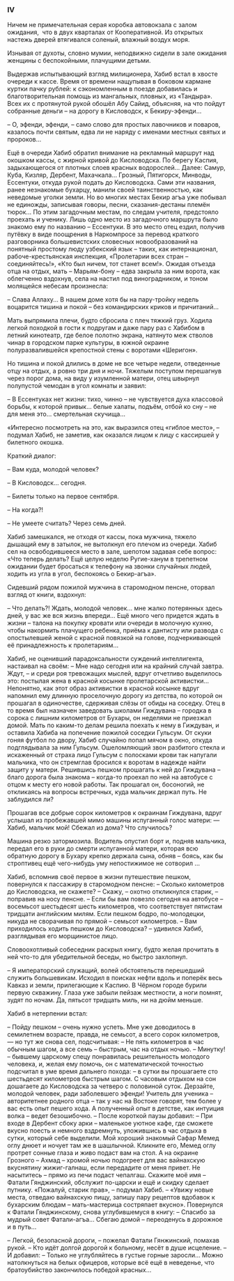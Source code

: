 ### IV

Ничем не примечательная серая коробка автовокзала с залом ожидания,  что в двух кварталах от Кооперативной.
Из открытых настежь дверей втягивался соленый, влажный воздух моря.

Изнывая от духоты, словно мумии, неподвижно сидели в зале ожидания женщины с беспокойными, плачущими детьми.

Выдержав испытывающий взгляд милиционера, Хабиб встал в хвосте очереди к кассе.
Время от времени нащупывая в боковом кармане куртки пачку рублей: к сэкономленным в поезде добавилась и благотворительная помощь из мангальных, пловных, из «Тандыра».
Всех их с протянутой рукой обошёл Абу Сайид, объясняя, на что пойдут собранные деньги – на дорогу в Кисловодск, к Бекиру-эфенди...

– О, эфенди, эфенди, – само слово для простых лавочников и поваров, казалось почти святым, едва ли не наряду с именами местных святых и пророков…

Ещё в очереди Хабиб обратил внимание на рекламный маршрут над окошком кассы, с жирной кривой до Кисловодска.
По берегу Каспия, задыхающегося от плотных слоев красных водорослей...
Далее: Самур, Куба, Кизляр, Дербент, Махачкала...
Грозный, Пятигорск, Минводы, Ессентуки, откуда рукой подать до Кисловодска.
Сами эти названия, ранее незнакомые бухарцу, манили своей таинственностью, как неведомые уголки земли.
Но во многих местах Бекир агъа уже побывал не единожды, записывая говоры, песни, сказания-дестаны племён тюрок...
По этим загадочным местам, по следам учителя, предстояло проехать и ученику. 
Лишь одно место из загадочного маршрута было знакомо ему по названию – Ессентуки.
В это место отец ездил, получив путёвку в виде поощрения в Наркомпросе за перевод краткого разговорника большевистских словесных новообразований на понятный простому люду узбекский язык – таких, как интернационал, рабоче-крестьянская инспекция, «Пролетарии всех стран – соединяйтесь!», «Кто был ничем, тот станет всем!».
Ожидая отъезда отца на отдых, мать – Марьям-бону – едва закрыла за ним ворота, как облегченно вздохнув, села на настил под виноградником, и тоном молящейся небесам произнесла:

– Слава Аллаху...
В нашем доме хотя бы на пару-тройку недель воцарится тишина и покой – без командирских криков и причитаний...

Мать выпрямила плечи, будто сбросила с плеч тяжкий груз.
Ходила легкой походкой в гости к подругам и даже пару раз с Хабибом в летний кинотеатр, где белое полотно экрана, натянуто меж стволов чинар в городском парке культуры, в южной окраине полуразвалившейся крепостной стены с воротами «Шеригон».

Но тишина и покой длились в доме не все четыре недели, отведенные отцу на отдых, а ровно три дня и ночи.
Тяжелым поступом перешагнув через порог дома, на виду у изумленной матери, отец швырнул полупустой чемодан в угол комнаты и заявил:

– В Ессентуках нет жизни: тихо, чинно – не чувствуется духа классовой борьбы, к которой привык... белые халаты, подъём, отбой ко сну – не для меня это... смертельная скучища...

«Интересно посмотреть на это, как выразился отец «гиблое место», – подумал Хабиб, не заметив, как оказался лицом к лицу с кассиршей у билетного окошка. 

Краткий диалог:

– Вам куда, молодой человек? 

– В Кисловодск... сегодня.

– Билеты только на первое сентября.

– На когда?!

– Не умеете считать?
Через семь дней.

Хабиб замешкался, не отходя от кассы, пока мужчина, тяжело дышащий ему в затылок, не вытолкнул его плечом из очереди.
Хабиб сел на освободившееся место в зале, шепотом задавая себе вопрос: «Что теперь делать?
Ещё целую неделю Ругие-ханум в трепетном ожидании будет бросаться к телефону на звонки случайных людей, ходить из угла в угол, беспокоясь о Бекир-агъа».

Сидевший рядом пожилой мужчина в старомодном пенсне, оторвал взгляд от книги, вздохнул: 

– Что делать?!
Ждать, молодой человек... мне жалко потерянных здесь дней, у вас же вся жизнь впереди...
Ещё много чего придется ждать в жизни – талона на покупку кровати или очереди в молочную кухню, чтобы накормить плачущего ребенка, приёма к дантисту или развода с опостылевшей женой с красной повязкой на голове, подчеркивающей её принадлежность к пролетариям... 

Хабиб, не оценивший парадоксальности суждений интеллигента, настаивал на своём:
– Мне надо сегодня или на крайний случай завтра.
Ждут, – и среди роя тревожащих мыслей, вдруг отчетливо выделилось это: постылая жена в красной косынке пролетарской активистки…
Непонятно, как этот образ активистки в красной косынке вдруг напомнил ему длинную проселочную дорогу из детства, по которой он прошагал в одиночестве, сдерживая слёзы от обиды на соседку.
Отец в то время был назначен заведовать школами Гиждувана – городка в сорока с лишним километров от Бухары, он неделями не приезжал домой.
Мать по каким-то делам решила поехать к нему в Гиждуван, и оставила Хабиба на попечение пожилой соседки Гульсум.
От скуки гоняя футбол по двору, Хабиб случайно попал мячом в окно, откуда подглядывала за ним Гульсум.
Ошеломляющий звон разбитого стекла и искаженный от страха лицо Гульсум с полосками крови так напугали мальчика, что он стремглав бросился к воротам в надежде найти защиту у матери.
Решившись пешком прошагать к ней до Гиждувана – благо дорога была знакома – когда-то проехал по ней на автобусе с отцом к месту его новой работы.
Так прошагал он, босоногий, не откликаясь на вопросы встречных, куда мальчик держал путь.
Не заблудился ли?

Прошагав все добрые сорок километров к окраинам Гиждувана, вдруг услышал из пробежавшей мимо машины испуганный голос матери: 
— Хабиб, мальчик мой!
Сбежал из дома?
Что случилось?

Машина резко затормозила.
Водитель опустил борт и, подняв мальчика, передал его в руки до смерти испуганной матери, которая всю обратную дорогу в Бухару крепко держала сына, обняв – боясь, как бы строптивец ещё чего-нибудь уму непостижимое не сотворил …

Хабиб, вспомнив своё первое в жизни путешествие пешком, повернулся к пассажиру в старомодном пенсне: 
– Сколько километров до Кисловодска, не скажете? 
– Скажу, – охотно откликнулся старик, – поправив на носу пенсне. – Если бы вам повезло сегодня на автобусе – восемьсот шестьдесят шесть километров, что соответствует пятистам тридцати английским милям.
Если пешком бодро, по-молодецки, никуда не сворачивая по прямой – семьсот километров. 
– Вам приходилось ходить пешком до Кисловодска? – удивился Хабиб, разглядывая его морщинистое лицо.

Словоохотливый собеседник раскрыл книгу, будто желая прочитать в ней что-то для убедительной беседы, но быстро захлопнул.

– Я императорский служащий, волей обстоятельств перешедший служить большевикам.
Исходил в поисках нефти вдоль и поперёк весь Кавказ и земли, прилегающие к Каспию.
В Чёрном городе бурили первую скважину.
Глаза уже забыли пейзаж местности, а ноги помнят, зудят по ночам.
Да, пятьсот тридцать миль, ни на дюйм меньше.

Хабиб в нетерпении встал:

– Пойду пешком – очень нужно успеть.
Мне уже доводилось в семилетнем возрасте, правда, не семьсот, а всего сорок километров, — но тут же снова сел, подсчитывая: – Не пять километров в час обычным шагом, а все семь – быстрым, час на отдых ночью. 
– Минутку! – бывшему царскому спецу понравилась решительность молодого человека, и, желая ему помочь, он с математической точностью подсчитал в уме время дальнего похода: – в сутки вы прошагаете сто шестьдесят километров быстрым шагом.
С часовым отдыхом на сон дошагаете до Кисловодска за четверо с половиной суток.
Дерзайте, молодой человек, ради заболевшего эфенди!
Учитель для ученика – авторитетнее родного отца – так у нас на Востоке говорят, тем более у вас есть опыт пешего хода.
А полученный опыт в детстве, как интуиция волка – ведет безошибочно. – После короткой паузы добавил: – При входе в Дербент сбоку арки – маленькое уютное кафе, где сможете вкусно поесть и немного вздремнуть, уложившись в час отдыха в сутки, который себе выделили.
Мой хороший знакомый Сафар Мемед оглу днюет и ночует там же в шашлычной.
Кликните его, Мемед оглу протрет сонные глаза и живо подаст вам на стол.
А на окраине Грозного – Ахмад – хромой ночью подогреет для вас вайнахскую вкуснятину жижиг-галнаш, если передадите от меня привет.
Не насытитесь – прямо из печи подаст чепалгаш.
Скажите моё имя – Фатали Гянджинский, обслужит по-царски и ещё и скидку сделает путнику. 
«Пожалуй, старик прав», – подумал Хабиб. – «Увижу новые места, отведаю вайнахскую пищу, запишу пару рецептов вдобавок к бухарским блюдам – мать-мастерица состряпает вкусно».
Повернулся к Фатали Гянджинскому, снова углубившемуся в книгу: – Спасибо за мудрый совет Фатали-агъа...
Сбегаю домой – переоденусь в дорожное и в путь…

– Легкой, безопасной дороги, – пожелал Фатали Гянжинский, помахав рукой. – Кто идёт долгой дорогой к больному, несёт в душе исцеление. – И добавил: – Только не углубляйтесь в густые горные заросли...
Можно натолкнуться на белых офицеров, которые всё ещё в неведенье, что братоубийство закончилось победой красных…
